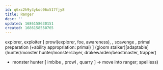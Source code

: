 ```yaml
---
id: q6xc2h9y3ykoc06x517fjy8
title: Ranger
desc: ''
updated: 1686158630151
created: 1686158550765
---
```


explorer, exploiter
  [ prowl(explorer, foe, awareness),
  , scavenge
  , primal preparation (+ability appropriation: primal)
  ] \(gloom stalker)[adaptable]
(hunter/monster hunter/monsterslayer, drakewarden/beastmaster, trapper)

- monster hunter
  [ imbibe
  , prowl
  , quarry
  ] -> move into ranger; spellless)